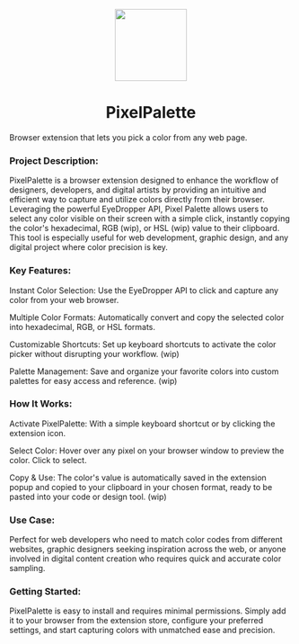 <p align="center">
  <img width="128" height="128" src="https://github.com/tomcadene/pixelpalette/assets/165381734/fa13c5b9-3f32-4cc7-b834-0173d5f7dd34">
</p>
<h1 align="center">PixelPalette</h1>

Browser extension that lets you pick a color from any web page.

### Project Description:
PixelPalette is a browser extension designed to enhance the workflow of designers, developers, and digital artists by providing an intuitive and efficient way to capture and utilize colors directly from their browser. Leveraging the powerful EyeDropper API, Pixel Palette allows users to select any color visible on their screen with a simple click, instantly copying the color's hexadecimal, RGB (wip), or HSL (wip) value to their clipboard. This tool is especially useful for web development, graphic design, and any digital project where color precision is key.

### Key Features:
Instant Color Selection: Use the EyeDropper API to click and capture any color from your web browser.

Multiple Color Formats: Automatically convert and copy the selected color into hexadecimal, RGB, or HSL formats.

Customizable Shortcuts: Set up keyboard shortcuts to activate the color picker without disrupting your workflow. (wip)

Palette Management: Save and organize your favorite colors into custom palettes for easy access and reference. (wip)

### How It Works:
Activate PixelPalette: With a simple keyboard shortcut or by clicking the extension icon.

Select Color: Hover over any pixel on your browser window to preview the color. Click to select.

Copy & Use: The color's value is automatically saved in the extension popup and copied to your clipboard in your chosen format, ready to be pasted into your code or design tool. (wip)

### Use Case:
Perfect for web developers who need to match color codes from different websites, graphic designers seeking inspiration across the web, or anyone involved in digital content creation who requires quick and accurate color sampling.

### Getting Started:
PixelPalette is easy to install and requires minimal permissions. Simply add it to your browser from the extension store, configure your preferred settings, and start capturing colors with unmatched ease and precision.
